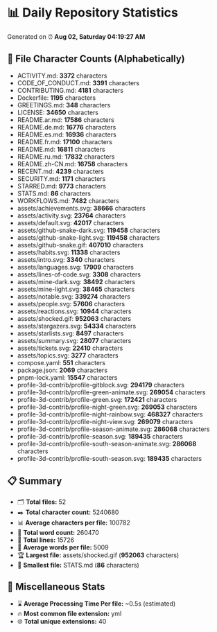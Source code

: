 # 📊 Daily Repository Statistics
Generated on ⏰ **Aug 02, Saturday 04:19:27 AM**

## 📂 File Character Counts (Alphabetically)
- ACTIVITY.md: **3372** characters
- CODE_OF_CONDUCT.md: **3391** characters
- CONTRIBUTING.md: **4181** characters
- Dockerfile: **1195** characters
- GREETINGS.md: **348** characters
- LICENSE: **34650** characters
- README.ar.md: **17586** characters
- README.de.md: **16776** characters
- README.es.md: **16936** characters
- README.fr.md: **17100** characters
- README.md: **16811** characters
- README.ru.md: **17832** characters
- README.zh-CN.md: **16758** characters
- RECENT.md: **4239** characters
- SECURITY.md: **1171** characters
- STARRED.md: **9773** characters
- STATS.md: **86** characters
- WORKFLOWS.md: **7482** characters
- assets/achievements.svg: **38666** characters
- assets/activity.svg: **23764** characters
- assets/default.svg: **42017** characters
- assets/github-snake-dark.svg: **119458** characters
- assets/github-snake-light.svg: **119458** characters
- assets/github-snake.gif: **407010** characters
- assets/habits.svg: **11338** characters
- assets/intro.svg: **3340** characters
- assets/languages.svg: **17909** characters
- assets/lines-of-code.svg: **3308** characters
- assets/mine-dark.svg: **38492** characters
- assets/mine-light.svg: **38465** characters
- assets/notable.svg: **339274** characters
- assets/people.svg: **57606** characters
- assets/reactions.svg: **10944** characters
- assets/shocked.gif: **952063** characters
- assets/stargazers.svg: **54334** characters
- assets/starlists.svg: **8497** characters
- assets/summary.svg: **28077** characters
- assets/tickets.svg: **22410** characters
- assets/topics.svg: **3277** characters
- compose.yaml: **551** characters
- package.json: **2069** characters
- pnpm-lock.yaml: **15547** characters
- profile-3d-contrib/profile-gitblock.svg: **294179** characters
- profile-3d-contrib/profile-green-animate.svg: **269054** characters
- profile-3d-contrib/profile-green.svg: **172421** characters
- profile-3d-contrib/profile-night-green.svg: **269053** characters
- profile-3d-contrib/profile-night-rainbow.svg: **468327** characters
- profile-3d-contrib/profile-night-view.svg: **269079** characters
- profile-3d-contrib/profile-season-animate.svg: **286068** characters
- profile-3d-contrib/profile-season.svg: **189435** characters
- profile-3d-contrib/profile-south-season-animate.svg: **286068** characters
- profile-3d-contrib/profile-south-season.svg: **189435** characters

## 📋 Summary
- 🗂️ **Total files:** 52
- ✒️ **Total character count:** 5240680
- 📊 **Average characters per file:** 100782
- 📝 **Total word count:** 260470
- 🧾 **Total lines:** 15726
- 📐 **Average words per file:** 5009
- 🏆 **Largest file:** assets/shocked.gif (**952063** characters)
- 🥉 **Smallest file:** STATS.md (**86** characters)

## 🌟 Miscellaneous Stats
- ⌛ **Average Processing Time Per file:** ~0.5s (estimated)
- 🔥 **Most common file extension:** yml
- 🌐 **Total unique extensions:** 40
